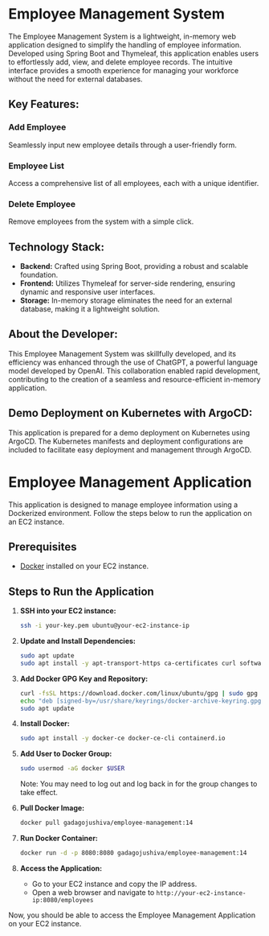 # Employee Management System

The Employee Management System is a lightweight, in-memory web application designed to simplify the handling of employee information. Developed using Spring Boot and Thymeleaf, this application enables users to effortlessly add, view, and delete employee records. The intuitive interface provides a smooth experience for managing your workforce without the need for external databases.

## Key Features:

### Add Employee
Seamlessly input new employee details through a user-friendly form.

### Employee List
Access a comprehensive list of all employees, each with a unique identifier.

### Delete Employee
Remove employees from the system with a simple click.

## Technology Stack:

- **Backend:** Crafted using Spring Boot, providing a robust and scalable foundation.
- **Frontend:** Utilizes Thymeleaf for server-side rendering, ensuring dynamic and responsive user interfaces.
- **Storage:** In-memory storage eliminates the need for an external database, making it a lightweight solution.

## About the Developer:

This Employee Management System was skillfully developed, and its efficiency was enhanced through the use of ChatGPT, a powerful language model developed by OpenAI. This collaboration enabled rapid development, contributing to the creation of a seamless and resource-efficient in-memory application.

## Demo Deployment on Kubernetes with ArgoCD:

This application is prepared for a demo deployment on Kubernetes using ArgoCD. The Kubernetes manifests and deployment configurations are included to facilitate easy deployment and management through ArgoCD.

# Employee Management Application

This application is designed to manage employee information using a Dockerized environment. Follow the steps below to run the application on an EC2 instance.

## Prerequisites
- [Docker](https://docs.docker.com/get-docker/) installed on your EC2 instance.

## Steps to Run the Application

1. **SSH into your EC2 instance:**
    ```bash
    ssh -i your-key.pem ubuntu@your-ec2-instance-ip
    ```

2. **Update and Install Dependencies:**
    ```bash
    sudo apt update
    sudo apt install -y apt-transport-https ca-certificates curl software-properties-common
    ```

3. **Add Docker GPG Key and Repository:**
    ```bash
    curl -fsSL https://download.docker.com/linux/ubuntu/gpg | sudo gpg --dearmor -o /usr/share/keyrings/docker-archive-keyring.gpg
    echo "deb [signed-by=/usr/share/keyrings/docker-archive-keyring.gpg] https://download.docker.com/linux/ubuntu $(lsb_release -cs) stable" | sudo tee /etc/apt/sources.list.d/docker.list > /dev/null
    sudo apt update
    ```

4. **Install Docker:**
    ```bash
    sudo apt install -y docker-ce docker-ce-cli containerd.io
    ```

5. **Add User to Docker Group:**
    ```bash
    sudo usermod -aG docker $USER
    ```
    Note: You may need to log out and log back in for the group changes to take effect.

6. **Pull Docker Image:**
    ```bash
    docker pull gadagojushiva/employee-management:14
    ```

7. **Run Docker Container:**
    ```bash
    docker run -d -p 8080:8080 gadagojushiva/employee-management:14
    ```

8. **Access the Application:**
    - Go to your EC2 instance and copy the IP address.
    - Open a web browser and navigate to `http://your-ec2-instance-ip:8080/employees`

Now, you should be able to access the Employee Management Application on your EC2 instance.

